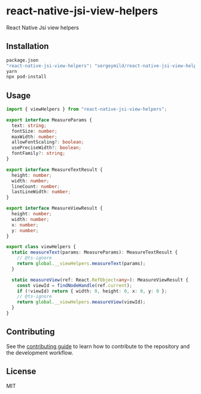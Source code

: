 # react-native-jsi-view-helpers

React Native Jsi view helpers

## Installation

```sh
package.json
"react-native-jsi-view-helpers": "sergeymild/react-native-jsi-view-helpers#0.2.0"
yarn
npx pod-install
```

## Usage

```typescript
import { viewHelpers } from "react-native-jsi-view-helpers";

export interface MeasureParams {
  text: string;
  fontSize: number;
  maxWidth: number;
  allowFontScaling?: boolean;
  usePreciseWidth?: boolean;
  fontFamily?: string;
}

export interface MeasureTextResult {
  height: number;
  width: number;
  lineCount: number;
  lastLineWidth: number;
}

export interface MeasureViewResult {
  height: number;
  width: number;
  x: number;
  y: number;
}

export class viewHelpers {
  static measureText(params: MeasureParams): MeasureTextResult {
    // @ts-ignore
    return global.__viewHelpers.measureText(params);
  }

  static measureView(ref: React.RefObject<any>): MeasureViewResult {
    const viewId = findNodeHandle(ref.current);
    if (!viewId) return { width: 0, height: 0, x: 0, y: 0 };
    // @ts-ignore
    return global.__viewHelpers.measureView(viewId);
  }
}
```

## Contributing

See the [contributing guide](CONTRIBUTING.md) to learn how to contribute to the repository and the development workflow.

## License

MIT
